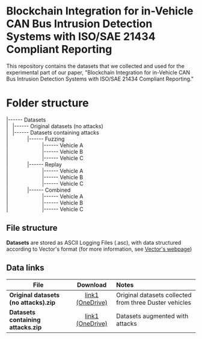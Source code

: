 # Blockchain Integration for in-Vehicle CAN Bus Intrusion Detection Systems with ISO/SAE 21434 Compliant Reporting
This repository contains the datasets that we collected and used for the experimental part of our paper, "Blockchain Integration for in-Vehicle CAN Bus Intrusion Detection Systems with ISO/SAE 21434 Compliant Reporting."

# Folder structure
|------ Datasets \
|&nbsp;&nbsp;&nbsp;|------ Original datasets (no attacks) \
|&nbsp;&nbsp;&nbsp;|------ Datasets containing attacks \
|&nbsp;&nbsp;&nbsp;&nbsp;&nbsp;&nbsp;&nbsp;&nbsp;&nbsp;&nbsp;&nbsp;&nbsp;&nbsp;|------ Fuzzing \
|&nbsp;&nbsp;&nbsp;&nbsp;&nbsp;&nbsp;&nbsp;&nbsp;&nbsp;&nbsp;&nbsp;&nbsp;&nbsp;&nbsp;&nbsp;&nbsp;&nbsp;&nbsp;&nbsp;&nbsp;&nbsp;&nbsp;&nbsp;|------ Vehicle A \
|&nbsp;&nbsp;&nbsp;&nbsp;&nbsp;&nbsp;&nbsp;&nbsp;&nbsp;&nbsp;&nbsp;&nbsp;&nbsp;&nbsp;&nbsp;&nbsp;&nbsp;&nbsp;&nbsp;&nbsp;&nbsp;&nbsp;&nbsp;|------ Vehicle B \
|&nbsp;&nbsp;&nbsp;&nbsp;&nbsp;&nbsp;&nbsp;&nbsp;&nbsp;&nbsp;&nbsp;&nbsp;&nbsp;&nbsp;&nbsp;&nbsp;&nbsp;&nbsp;&nbsp;&nbsp;&nbsp;&nbsp;&nbsp;|------ Vehicle C \
|&nbsp;&nbsp;&nbsp;&nbsp;&nbsp;&nbsp;&nbsp;&nbsp;&nbsp;&nbsp;&nbsp;&nbsp;&nbsp;|------ Replay \
|&nbsp;&nbsp;&nbsp;&nbsp;&nbsp;&nbsp;&nbsp;&nbsp;&nbsp;&nbsp;&nbsp;&nbsp;&nbsp;&nbsp;&nbsp;&nbsp;&nbsp;&nbsp;&nbsp;&nbsp;&nbsp;&nbsp;&nbsp;|------ Vehicle A \
|&nbsp;&nbsp;&nbsp;&nbsp;&nbsp;&nbsp;&nbsp;&nbsp;&nbsp;&nbsp;&nbsp;&nbsp;&nbsp;&nbsp;&nbsp;&nbsp;&nbsp;&nbsp;&nbsp;&nbsp;&nbsp;&nbsp;&nbsp;|------ Vehicle B \
|&nbsp;&nbsp;&nbsp;&nbsp;&nbsp;&nbsp;&nbsp;&nbsp;&nbsp;&nbsp;&nbsp;&nbsp;&nbsp;&nbsp;&nbsp;&nbsp;&nbsp;&nbsp;&nbsp;&nbsp;&nbsp;&nbsp;&nbsp;|------ Vehicle C \
|&nbsp;&nbsp;&nbsp;&nbsp;&nbsp;&nbsp;&nbsp;&nbsp;&nbsp;&nbsp;&nbsp;&nbsp;&nbsp;|------ Combined \
|&nbsp;&nbsp;&nbsp;&nbsp;&nbsp;&nbsp;&nbsp;&nbsp;&nbsp;&nbsp;&nbsp;&nbsp;&nbsp;&nbsp;&nbsp;&nbsp;&nbsp;&nbsp;&nbsp;&nbsp;&nbsp;&nbsp;&nbsp;|------ Vehicle A \
|&nbsp;&nbsp;&nbsp;&nbsp;&nbsp;&nbsp;&nbsp;&nbsp;&nbsp;&nbsp;&nbsp;&nbsp;&nbsp;&nbsp;&nbsp;&nbsp;&nbsp;&nbsp;&nbsp;&nbsp;&nbsp;&nbsp;&nbsp;|------ Vehicle B \
|&nbsp;&nbsp;&nbsp;&nbsp;&nbsp;&nbsp;&nbsp;&nbsp;&nbsp;&nbsp;&nbsp;&nbsp;&nbsp;&nbsp;&nbsp;&nbsp;&nbsp;&nbsp;&nbsp;&nbsp;&nbsp;&nbsp;&nbsp;|------ Vehicle C 

## File structure ##
**Datasets** are stored as ASCII Logging Files (.asc), with data structured according to Vector's format (for more information, see [Vector's webpage](https://support.vector.com/kb?id=kb_article_view&sysparm_article=KB0011536&sys_kb_id=b6d21110870d4550b9f233770cbb3523&spa=1))

## Data links ##
File | Download | Notes
--- | :---------: | :----
**Original datasets (no attacks).zip** | [link1 (OneDrive)](https://1drv.ms/u/s!AgEIEIfZbk8C1DyfcPgpffHAgqZQ?e=C6hoiQ) | Original datasets collected from three Duster vehicles
**Datasets containing attacks.zip** | [link1 (OneDrive)](https://1drv.ms/u/s!AgEIEIfZbk8C1D2siTvPot3RLWxn?e=7hB4WS) | Datasets augmented with attacks
